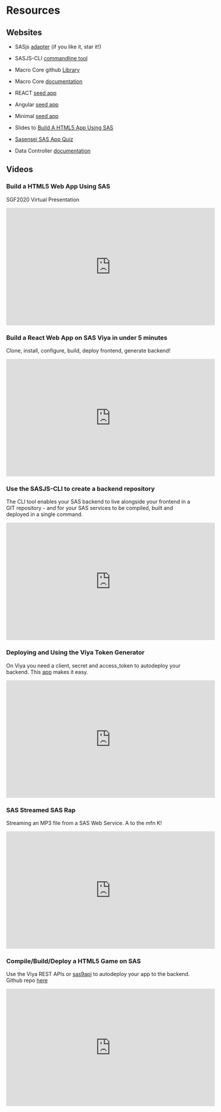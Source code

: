 Resources
====================

## Websites

* SASjs [adapter](https://github.com/sasjs/adapter) (if you like it, star it!)
* SASJS-CLI [commandline tool](https://github.com/sasjs/cli)
* Macro Core github [Library](https://github.com/sasjs/core)
* Macro Core [documentation](https://core.sasjs.io)
* REACT [seed app](https://github.com/sasjs/react-seed-app)
* Angular [seed app](https://github.com/sasjs/angular-seed-app)
* Minimal [seed app](https://github.com/sasjs/minimal-seed-app)
* Slides to [Build A HTML5 App Using SAS](https://slides.com/allanbowe/sgf2020)
* [Sasensei SAS App Quiz](https://sasensei.com/questions/filter?tags_any=[13])

* Data Controller [documentation](https://docs.datacontroller.io/)


## Videos

### Build a HTML5 Web App Using SAS

SGF2020 Virtual Presentation

<iframe width="560" height="315" 
    src="https://www.youtube.com/embed/ISsgu-F9NG0" 
    frameborder="0" 
    allow="accelerometer; autoplay; encrypted-media; gyroscope; picture-in-picture" 
    allowfullscreen></iframe>

### Build a React Web App on SAS Viya in under 5 minutes
Clone, install, configure, build, deploy frontend, generate backend!
<iframe width="560" height="315" 
    src="https://www.youtube.com/embed/vSNBea_M8yU" 
    frameborder="0" 
    allow="accelerometer; autoplay; encrypted-media; gyroscope; picture-in-picture" 
    allowfullscreen></iframe>

### Use the SASJS-CLI to create a backend repository
The CLI tool enables your SAS backend to live alongside your frontend in a GIT repository - and for your SAS services to be compiled, built and deployed in a single command.

<iframe width="560" height="315" 
    src="https://www.youtube.com/embed/hUpBqExNec4" 
    frameborder="0" 
    allow="accelerometer; autoplay; encrypted-media; gyroscope; picture-in-picture" 
    allowfullscreen></iframe>

### Deploying and Using the Viya Token Generator
On Viya you need a client, secret and access_token to autodeploy your backend. This [app](https://github.com/macropeople/viyatoken) makes it easy.

<iframe width="560" height="315" 
    src="https://www.youtube.com/embed/mHP96rmyRoo" 
    frameborder="0" 
    allow="accelerometer; autoplay; encrypted-media; gyroscope; picture-in-picture" 
    allowfullscreen></iframe>

### SAS Streamed SAS Rap

Streaming an MP3 file from a SAS Web Service.  A to the mfn K!

<iframe width="560" height="315" 
    src="https://www.youtube.com/embed/-yR5hotyJaw" 
    frameborder="0" 
    allow="accelerometer; autoplay; encrypted-media; gyroscope; picture-in-picture" 
    allowfullscreen></iframe>

### Compile/Build/Deploy a HTML5 Game on SAS 

Use the Viya REST APIs or [sas9api](https://sas9api.io) to autodeploy your app to the backend.  Github repo [here](https://github.com/macropeople/rockroller)

<iframe width="560" height="315" 
    src="https://www.youtube.com/embed/F0qKEz6McbU" 
    frameborder="0" 
    allow="accelerometer; autoplay; encrypted-media; gyroscope; picture-in-picture" 
    allowfullscreen></iframe>

<meta name="description" content="Additional resources for learning about building HTML5 Web Applications on SAS">